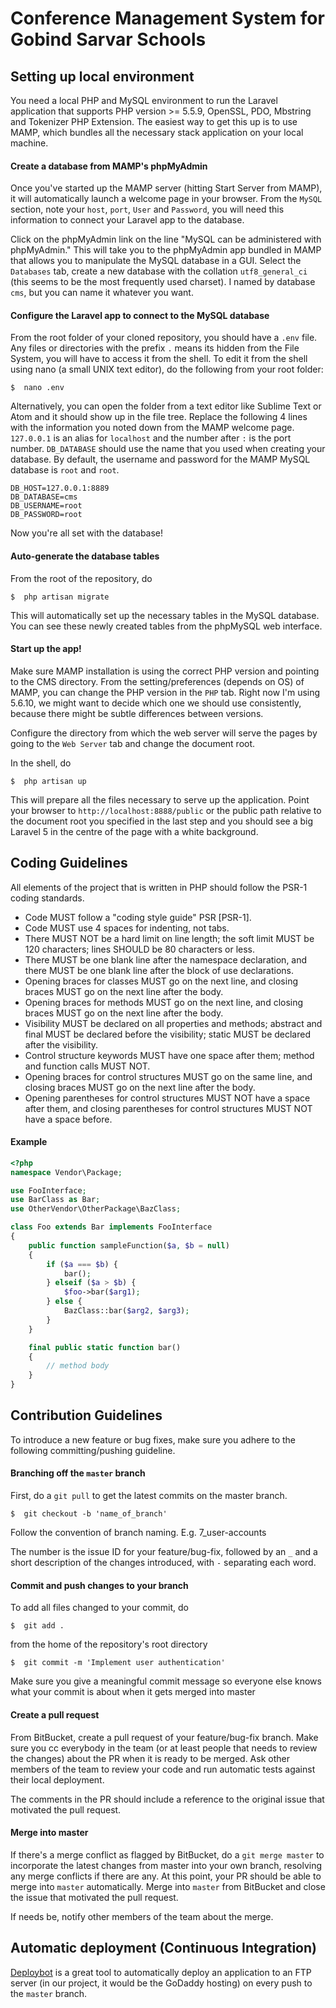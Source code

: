# Conference Management System for Gobind Sarvar Schools

## Setting up local environment

You need a local PHP and MySQL environment to run the Laravel application that supports PHP version >= 5.5.9, OpenSSL, PDO, Mbstring and Tokenizer PHP Extension. The easiest way to get this up is to use MAMP, which bundles all the necessary stack application on your local machine.

#### Create a database from MAMP's phpMyAdmin

Once you've started up the MAMP server (hitting Start Server from MAMP), it will automatically launch a welcome page in your browser. From the `MySQL` section, note your `host`, `port`, `User` and `Password`, you will need this information to connect your Laravel app to the database.

Click on the phpMyAdmin link on the line "MySQL can be administered with phpMyAdmin." This will take you to the phpMyAdmin app bundled in MAMP that allows you to manipulate the MySQL database in a GUI. Select the `Databases` tab, create a new database with the collation `utf8_general_ci` (this seems to be the most frequently used charset). I named by database `cms`, but you can name it whatever you want. 

#### Configure the Laravel app to connect to the MySQL database

From the root folder of your cloned repository, you should have a `.env` file. Any files or directories with the prefix `.` means its hidden from the File System, you will have to access it from the shell. To edit it from the shell using nano (a small UNIX text editor), do the following from your root folder:

```shell
$  nano .env
```
Alternatively, you can open the folder from a text editor like Sublime Text or Atom and it should show up in the file tree. Replace the following 4 lines with the information you noted down from the MAMP welcome page. `127.0.0.1` is an alias for `localhost` and the number after `:` is the port number. `DB_DATABASE` should use the name that you used when creating your database. By default, the username and password for the MAMP MySQL database is `root` and `root`.

```
DB_HOST=127.0.0.1:8889
DB_DATABASE=cms
DB_USERNAME=root
DB_PASSWORD=root
```

Now you're all set with the database!

#### Auto-generate the database tables

From the root of the repository, do

```shell
$  php artisan migrate
```

This will automatically set up the necessary tables in the MySQL database. You can see these newly created tables from the phpMySQL web interface.

#### Start up the app!

Make sure MAMP installation is using the correct PHP version and pointing to the CMS directory. From the setting/preferences (depends on OS) of MAMP, you can change the PHP version in the `PHP` tab. Right now I'm using 5.6.10, we might want to decide which one we should use consistently, because there might be subtle differences between versions. 

Configure the directory from which the web server will serve the pages by going to the `Web Server` tab and change the document root.

In the shell, do

```shell
$  php artisan up
```

This will prepare all the files necessary to serve up the application. Point your browser to `http://localhost:8888/public` or the public path relative to the document root you specified in the last step and you should see a big Laravel 5 in the centre of the page with a white background.


## Coding Guidelines

All elements of the project that is written in PHP should follow the PSR-1 coding standards.

- Code MUST follow a "coding style guide" PSR [PSR-1].
- Code MUST use 4 spaces for indenting, not tabs.
- There MUST NOT be a hard limit on line length; the soft limit MUST be 120 characters; lines SHOULD be 80 characters or less.
- There MUST be one blank line after the namespace declaration, and there MUST be one blank line after the block of use declarations.
- Opening braces for classes MUST go on the next line, and closing braces MUST go on the next line after the body.
- Opening braces for methods MUST go on the next line, and closing braces MUST go on the next line after the body.
- Visibility MUST be declared on all properties and methods; abstract and final MUST be declared before the visibility; static MUST be declared after the visibility.
- Control structure keywords MUST have one space after them; method and function calls MUST NOT.
- Opening braces for control structures MUST go on the same line, and closing braces MUST go on the next line after the body.
- Opening parentheses for control structures MUST NOT have a space after them, and closing parentheses for control structures MUST NOT have a space before.

#### Example

```php
<?php
namespace Vendor\Package;

use FooInterface;
use BarClass as Bar;
use OtherVendor\OtherPackage\BazClass;

class Foo extends Bar implements FooInterface
{
    public function sampleFunction($a, $b = null)
    {
        if ($a === $b) {
            bar();
        } elseif ($a > $b) {
            $foo->bar($arg1);
        } else {
            BazClass::bar($arg2, $arg3);
        }
    }

    final public static function bar()
    {
        // method body
    }
}
```

## Contribution Guidelines

To introduce a new feature or bug fixes, make sure you adhere to the following committing/pushing guideline.

#### Branching off the `master` branch

First, do a `git pull` to get the latest commits on the master branch.

```shell
$  git checkout -b 'name_of_branch'
```

Follow the convention of branch naming. E.g. 7_user-accounts

The number is the issue ID for your feature/bug-fix, followed by an `_` and a short description of the changes introduced, with `-` separating each word.

#### Commit and push changes to your branch

To add all files changed to your commit, do

```shell
$  git add .
```

from the home of the repository's root directory

```shell
$  git commit -m 'Implement user authentication'
```

Make sure you give a meaningful commit message so everyone else knows what your commit is about when it gets merged into master

#### Create a pull request

From BitBucket, create a pull request of your feature/bug-fix branch. Make sure you cc everybody in the team (or at least people that needs to review the changes) about the PR when it is ready to be merged. Ask other members of the team to review your code and run automatic tests against their local deployment.

The comments in the PR should include a reference to the original issue that motivated the pull request. 

#### Merge into master

If there's a merge conflict as flagged by BitBucket, do a `git merge master` to incorporate the latest changes from master into your own branch, resolving any merge conflicts if there are any. At this point, your PR should be able to merge into `master` automatically. Merge into `master` from BitBucket and close the issue that motivated the pull request.

If needs be, notify other members of the team about the merge.

## Automatic deployment (Continuous Integration)

[Deploybot](http://deploybot.com) is a great tool to automatically deploy an application to an FTP server (in our project, it would be the GoDaddy hosting) on every push to the `master` branch.